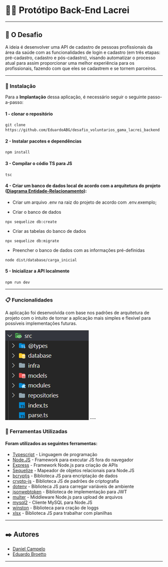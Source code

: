 # 🏳️‍🌈 Protótipo Back-End Lacrei

---

## 📌 O Desafio

A ideia é desenvolver uma API de cadastro de pessoas profissionais da área da saúde com as funcionalidades de login e cadastro (em três etapas: pré-cadastro, cadastro e pós-cadastro), visando automatizar o processo atual para assim proporcionar uma melhor experiência para os profissionais, fazendo com que eles se cadastrem e se tornem parceiros.

---

### 🔧 Instalação

Para a **Implantação** dessa aplicação, é necessário seguir o seguinte passo-a-passo:

#### 1 - clonar o repositório

```
git clone https://github.com/EduardoABG/desafio_voluntarios_gama_lacrei_backend
```

#### 2 - Instalar pacotes e dependências

```
npm install
```
#### 3 - Compilar o códio TS para JS

```
tsc
```
#### 4 - Criar um banco de dados local de acordo com a arquitetura do projeto ([Diagrama Entidade-Relacionamento](https://drive.google.com/file/d/17mz9r794bSmmYuLDYlp6ps_Tq2QnZ0xJ/view?usp=sharing)):

* Criar um arquivo .env na raiz do projeto de acordo com .env.exemplo;

* Criar o banco de dados
```
npx sequelize db:create
```

* Criar as tabelas do banco de dados
```
npx sequelize db:migrate
```

* Preencher o banco de dados com as informações pré-definidas
```
node dist/database/carga_inicial
```

#### 5 - Inicializar a API localmente
```
npm run dev
```

---

### 📋 Funcionalidades

A aplicação foi desenvolvida com base nos padrões de arquitetura de projeto com o intuito de tornar a aplicação mais simples e flexível para possíveis implementações futuras.

<img src="assets/readme/arquitetura.png">
---

### 🔧 Ferramentas Utilizadas

#### Foram utilizados as seguintes ferramentas:

* [Typescript](https://www.typescriptlang.org/) - Linguagem de programação
* [Node.JS](https://nodejs.org/en/) - Framework para executar JS fora do navegador
* [Express](https://expressjs.com/pt-br/) - Framework Node.js para criação de APIs
* [Sequelize](https://sequelize.org/) - Mapeador de objetos relacionais para Node.JS
* [bcryptjs](https://www.npmjs.com/package/bcryptjs) - Biblioteca JS para encriptação de dados
* [crypto-js](https://www.npmjs.com/package/crypto-js) - Biblioteca JS de padrões de criptografia
* [dotenv](https://www.npmjs.com/package/dotenv) - Biblioteca JS para carregar variáveis de ambiente
* [jsonwebtoken](https://www.npmjs.com/package/jsonwebtoken) - Biblioteca de implementação para JWT
* [multer](https://www.npmjs.com/package/multer) - Middleware Node.js para upload de arquivos
* [mysql2](https://www.npmjs.com/package/mysql2) - Cliente MySQL para Node.JS
* [winston](https://www.npmjs.com/package/winston) - Biblioteca para cração de loggs
* [xlsx](https://www.npmjs.com/package/xlsx) - Biblioteca JS para trabalhar com planilhas


---

## ✒️ Autores

* [Daniel Campelo](https://github.com/DanielCampelo10)
* [Eduardo Broetto](https://github.com/EduardoABG)

---